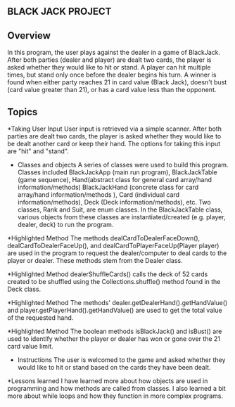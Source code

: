 ## BLACK JACK PROJECT

 ## Overview
 In this program, the user plays against the dealer in a game of BlackJack. After both parties (dealer and player) are dealt two cards, the player is asked whether they would like to hit or stand. A player can hit multiple times, but stand only once before the dealer begins his turn. A winner is found when either party reaches 21 in card value (Black Jack), doesn't bust (card value greater than 21), or has a card value less than the opponent.


 ## Topics

 *Taking User Input
 User input is retrieved via a simple scanner. After both parties are dealt two cards, the player is asked whether they would like to be dealt another card or keep their hand. The options for taking this input are "hit" and "stand".

 * Classes and objects
 A series of classes were used to build this program. Classes included BlackJackApp (main run program), BlackJackTable (game sequence), Hand(abstract class for general card array/hand information/methods) BlackJackHand (concrete class for card array/hand information/methods ), Card (individual card information/methods), Deck (Deck information/methods), etc. Two classes, Rank and Suit, are enum classes. In the BlackJackTable class, various  objects from these classes are instantiated/created (e.g. player, dealer, deck) to run the program.

 *Highlighted Method
 The methods dealCardToDealerFaceDown(), dealCardToDealerFaceUp(), and dealCardToPlayerFaceUp(Player player) are used in the program to request the dealer/computer to deal cards to the player or dealer. These methods stem from the Dealer class.

*Highlighted Method
 dealerShuffleCards() calls the deck of 52 cards created to be shuffled using the Collections.shuffle() method found in the Deck class.

*Highlighted Method
The methods' dealer.getDealerHand().getHandValue() and player.getPlayerHand().getHandValue() are used to get the total value of the requested hand.

*Highlighted Method
The boolean methods isBlackJack() and isBust() are used to identify whether the player or dealer has won or gone over the 21 card value limit.

* Instructions
The user is welcomed to the game and asked whether they would like to hit or stand based on the cards they have been dealt.

*Lessons learned
I have learned more about how objects are used in programming and how methods are called from classes.  I also learned a bit more about while loops and how they function in more complex programs.
